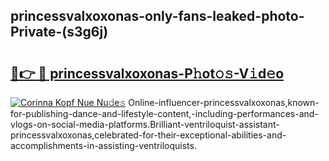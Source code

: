 ## princessvalxoxonas-only-fans​-leaked-photo​-Private-(s3g6j)


# <h2><a href="https://mediaupload.pro?title=princessvalxoxonas&ref=git">🔗👉 🔴 princessvalxoxonas-P𝚑ot𝚘𝚜-V𝚒d𝚎o</a></h2>

[![Corinna Kopf Nue Nu𝚍e𝚜](https://i.imgur.com/0qMVB7G.gif)](https://mediaupload.pro?title=princessvalxoxonas&ref=git)
Online-influencer-princessvalxoxonas,known-for-publishing-dance-and-lifestyle-content,-including-performances-and-vlogs-on-social-media-platforms.Brilliant-ventriloquist-assistant-princessvalxoxonas,celebrated-for-their-exceptional-abilities-and-accomplishments-in-assisting-ventriloquists.  
